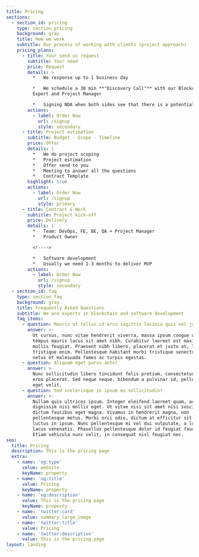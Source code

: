 ```yaml
---
title: Pricing
sections:
  - section_id: pricing
    type: section_pricing
    background: gray
    title: How we work
    subtitle: Our process of working with clients (project approach)
    pricing_plans:
      - title: Your send us request
        subtitle: Your need
        price: Request
        details: >
          *   We response up to 1 business day

          *   We schedule a 30 min **"Discovery Call"** with our Blockchain
          Expert and Project Manager

          *   Signing NDA when both sides see that there is a potential fit
        actions:
          - label: Order Now
            url: /signup
            style: secondary
      - title: Project estimation
        subtitle: Budget - Scope - Timeline
        price: Offer
        details: |
          *   We do project scoping
          *   Project estimation
          *   Offer send to you
          *   Meeting to answer all the questions
          *   Contract Template
        highlight: true
        actions:
          - label: Order Now
            url: /signup
            style: primary
      - title: Contract & Work
        subtitle: Project kick-off
        price: Delivery
        details: |
          *   Team: DevOps, FE, BE, QA + Project Manager
          *   Product Owner

          <!---->

          *   Software development
          *   Usually we need 1-3 months to deliver MVP
        actions:
          - label: Order Now
            url: /signup
            style: secondary
  - section_id: faq
    type: section_faq
    background: gray
    title: Frequently Asked Questions
    subtitle: We are experts in blockchain and software development
    faq_items:
      - question: Mauris ut tellus id arcu sagittis lacinia quis vel justo?
        answer: >-
          Ut cursus, nunc vitae hendrerit viverra, massa ipsum congue quam, sed
          tempus mauris lacus sit amet nibh. Curabitur laoreet est maximus
          mollis feugiat. Praesent nibh libero, placerat et justo at, luctus
          tristique enim. Pellentesque habitant morbi tristique senectus et
          netus et malesuada fames ac turpis egestas.
      - question: Aliquam eget purus ante?
        answer: >-
          Nunc sollicitudin libero tincidunt felis pretium, consectetur aliquam
          eros placerat. Sed neque neque, bibendum a pulvinar id, pellentesque
          eget velit.
      - question: Sed scelerisque in ipsum eu sollicitudin?
        answer: >-
          Nullam quis ultrices ipsum. Integer eleifend laoreet quam, ac
          dignissim nisi mollis eget. Ut vitae nisi sit amet nisi suscipit
          dictum faucibus eget magna. Vivamus in hendrerit magna, non
          pellentesque metus. Morbi orci odio, dictum at efficitur sit amet,
          luctus in ipsum. Nunc pellentesque mi vel dui vulputate, a lobortis
          lacus venenatis. Phasellus pellentesque dolor id feugiat faucibus.
          Etiam vehicula nunc velit, in consequat nisl feugiat nec.
seo:
  title: Pricing
  description: This is the pricing page
  extra:
    - name: 'og:type'
      value: website
      keyName: property
    - name: 'og:title'
      value: Pricing
      keyName: property
    - name: 'og:description'
      value: This is the pricing page
      keyName: property
    - name: 'twitter:card'
      value: summary_large_image
    - name: 'twitter:title'
      value: Pricing
    - name: 'twitter:description'
      value: This is the pricing page
layout: landing
---
```

